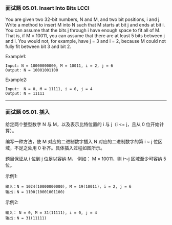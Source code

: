 ### 面试题 05.01. Insert Into Bits LCCI
You are given two 32-bit numbers, N and M, and two bit positions, i and j. Write a method to insert M into N such that M starts at bit j and ends at bit i. You can assume that the bits j through i have enough space to fit all of M. That is, if M = 10011, you can assume that there are at least 5 bits between j and i. You would not, for example, have j = 3 and i = 2, because M could not fully fit between bit 3 and bit 2.

Example1:

	Input: N = 10000000000, M = 10011, i = 2, j = 6
	Output: N = 10001001100

Example2:

	Input:  N = 0, M = 11111, i = 0, j = 4
	Output: N = 11111

----

### 面试题 05.01. 插入
给定两个整型数字 N 与 M，以及表示比特位置的 i 与 j（i <= j，且从 0 位开始计算）。

编写一种方法，使 M 对应的二进制数字插入 N 对应的二进制数字的第 i ~ j 位区域，不足之处用 0 补齐。具体插入过程如图所示。

题目保证从 i 位到 j 位足以容纳 M， 例如： M = 10011，则 i～j 区域至少可容纳 5 位。



示例1:

	输入：N = 1024(10000000000), M = 19(10011), i = 2, j = 6
	输出：N = 1100(10001001100)

示例2:

	输入： N = 0, M = 31(11111), i = 0, j = 4
	输出：N = 31(11111)

